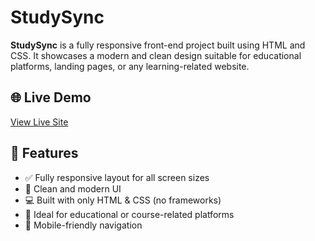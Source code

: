 # StudySync

**StudySync** is a fully responsive front-end project built using HTML and CSS. It showcases a modern and clean design suitable for educational platforms, landing pages, or any learning-related website.

## 🌐 Live Demo

[View Live Site]()

## 🚀 Features

- ✅ Fully responsive layout for all screen sizes
- 🎨 Clean and modern UI
- 💻 Built with only HTML & CSS (no frameworks)
- 🧠 Ideal for educational or course-related platforms
- 📱 Mobile-friendly navigation
